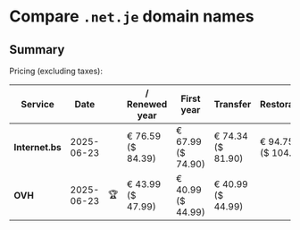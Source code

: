 # Compare `.net.je` domain names

## Summary

Pricing (excluding taxes):

| Service | Date |  | / Renewed year | First year | Transfer | Restoration |
|--|--|--|--|--|--|--|
| **Internet.bs** | 2025-06-23 |  | € 76.59<br>($ 84.39) | € 67.99<br>($ 74.90) | € 74.34<br>($ 81.90) | € 94.75<br>($ 104.39) |
| **OVH** | 2025-06-23 | 🏆 | € 43.99<br>($ 47.99) | € 40.99<br>($ 44.99) | € 40.99<br>($ 44.99) |  |
